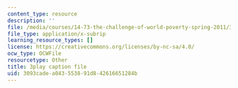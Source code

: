 ```yaml
---
content_type: resource
description: ''
file: /media/courses/14-73-the-challenge-of-world-poverty-spring-2011/3093cadea043553891d842616651284b_b0VOqHiq5zU.vtt
file_type: application/x-subrip
learning_resource_types: []
license: https://creativecommons.org/licenses/by-nc-sa/4.0/
ocw_type: OCWFile
resourcetype: Other
title: 3play caption file
uid: 3093cade-a043-5538-91d8-42616651284b
---
```

